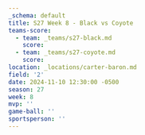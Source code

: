 ```yaml
---
_schema: default
title: S27 Week 8 - Black vs Coyote
teams-score:
  - team: _teams/s27-black.md
    score:
  - team: _teams/s27-coyote.md
    score:
location: _locations/carter-baron.md
field: '2'
date: 2024-11-10 12:30:00 -0500
season: 27
week: 8
mvp: ''
game-ball: ''
sportsperson: ''
---
```

